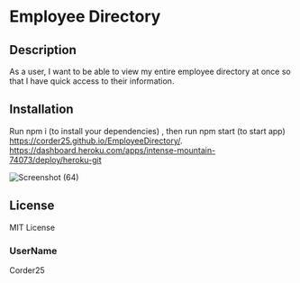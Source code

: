 # Employee Directory

## Description
As a user, I want to be able to view my entire employee directory at once so that I have quick access to their information.

## Installation
Run npm i (to install your dependencies) , then run npm start (to start app)
 https://corder25.github.io/EmployeeDirectory/.
 https://dashboard.heroku.com/apps/intense-mountain-74073/deploy/heroku-git


![Screenshot (64)](https://user-images.githubusercontent.com/69650837/111036043-dab3dc00-83e2-11eb-8a88-4670dbdb99d9.png)


## License
MIT License

### UserName
Corder25
